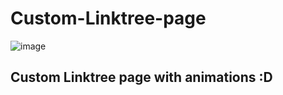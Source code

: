 # Custom-Linktree-page

![image](https://user-images.githubusercontent.com/77571607/147377795-9b387c99-28e7-4b0c-be54-d7f19036822b.png)

Custom Linktree page with animations :D
---------------------------------------
